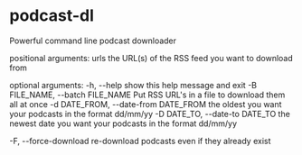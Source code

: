 # podcast-dl

Powerful command line podcast downloader

positional arguments:
  urls                  the URL(s) of the RSS feed you want to download from

optional arguments:
  -h, --help                      show this help message and exit
  -B FILE_NAME, --batch FILE_NAME
                                  Put RSS URL's in a file to download them all at once
  -d DATE_FROM, --date-from DATE_FROM
                                  the oldest you want your podcasts in the format dd/mm/yy
  -D DATE_TO, --date-to DATE_TO
                        the newest date you want your podcasts in the format dd/mm/yy
                        
  -F, --force-download  re-download podcasts even if they already exist

